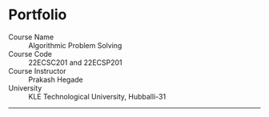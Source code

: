 # Portfolio

<dl>
<dt>Course Name</dt>
<dd>Algorithmic Problem Solving</dd>
<dt>Course Code</dt>
<dd>22ECSC201 and 22ECSP201</dd>
<dt>Course Instructor</dt>
<dd>Prakash Hegade</dd>
<dt>University</dt>
<dd>KLE Technological University, Hubballi-31</dd>
</dl>

* * *
